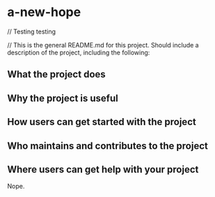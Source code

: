 # a-new-hope
// Testing testing

// This is the general README.md for this project. Should include a description of the project, including the following:

## What the project does

## Why the project is useful

## How users can get started with the project

## Who maintains and contributes to the project

## Where users can get help with your project
Nope. 